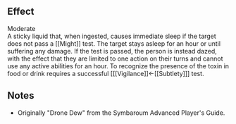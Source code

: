 ## Effect
Moderate<br>A sticky liquid that, when ingested, causes immediate sleep if the target does not pass a [[Might]] test. The target stays asleep for an hour or until suffering any damage. If the test is passed, the person is instead dazed, with the effect that they are limited to one action on their turns and cannot use any active abilities for an hour. To recognize the presence of the toxin in food or drink requires a successful \[[[Vigilance]]←[[Subtlety]]\] test.
## Notes
* Originally "Drone Dew" from the Symbaroum Advanced Player's Guide.
